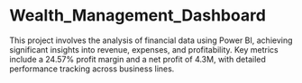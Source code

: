 # Wealth_Management_Dashboard
This project involves the analysis of financial data using Power BI, achieving significant insights into revenue, expenses, and profitability. Key metrics include a 24.57% profit margin and a net profit of 4.3M, with detailed performance tracking across business lines.
